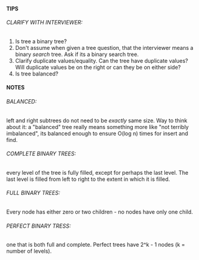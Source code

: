 
<h4>TIPS</h4>

<h6>CLARIFY WITH INTERVIEWER:</h6/>

<ol>
  <li>Is tree a binary tree?</li>
  <li>Don't assume when given a tree question, that the interviewer means a binary <i>search</i> tree. Ask if its a binary search tree.</li>
  <li>Clarify duplicate values/equality. Can the tree have duplicate values? Will duplicate values be on the right or can they be on either side?</li>
  <li>Is tree balanced?</li>
</ol>


<h4>NOTES</h4>

<h6>BALANCED:</h6/> left and right subtrees do not need to be <i>exactly</i> same size. Way to think about it: a "balanced" tree really means something more like "not terribly imbalanced", its balanced enough to ensure O(log n) times for insert and find.
  
<h6>COMPLETE BINARY TREES:</h6/> every level of the tree is fully filled, except for perhaps the last level. The last level is filled from left to right to the extent in which it is filled.

<h6>FULL BINARY TREES:</h6/> Every node has either zero or two children -  no nodes have only one child.

<h6>PERFECT BINARY TRESS:</h6/> one that is both full and complete. Perfect trees have 2^k - 1 nodes (k = number of levels).
